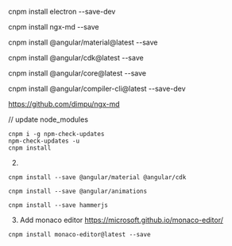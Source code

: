 
cnpm install electron --save-dev

cnpm install ngx-md --save


cnpm install @angular/material@latest --save

cnpm install @angular/cdk@latest --save

cnpm install @angular/core@latest --save



cnpm install @angular/compiler-cli@latest --save-dev

https://github.com/dimpu/ngx-md

// update node_modules
```
cnpm i -g npm-check-updates
npm-check-updates -u
cnpm install
```

2. 
```angular2html
cnpm install --save @angular/material @angular/cdk

cnpm install --save @angular/animations

cnpm install --save hammerjs
```


3. Add monaco editor
https://microsoft.github.io/monaco-editor/
```angular2html
cnpm install monaco-editor@latest --save
```

